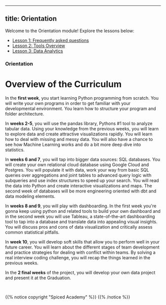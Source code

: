 
---
title: Orientation
---


Welcome to the Orientation module! Explore the lessons below:

- [Lesson 1: Frequently asked questions](faq.md)
- [Lesson 2: Tools Overview](overview.md)
- [Lesson 3: Data Analytics](data-analytics.md)





###  Orientation

# Overview of the Curriculum

<i class="fas fa-rocket"></i> In the **first week**, you start learning Python programming from scratch. You will write your own programs in order to get familiar with your developmental environment. You learn how to structure your program and folder architecture.

<i class="fas fa-table"></i> In **weeks 2-5**, you will use the pandas library, Pythons #1 tool to analyze tabular data. Using your knowledge from the previous weeks, you will learn to explore data and create attractive visualizations rapidly. You will learn how to deal with missing and messy data. You will also have a chance to see how Machine Learning works and do a bit more deep dive into statistics.

<i class="fas fa-database"></i> In **weeks 6 and 7**, you will tap into bigger data sources: SQL databases. You will create your own relational cloud database using Google Cloud and Postgres. You will populate it with data, work your way from basic SQL queries over aggregations and joint tables to advanced query logic with subqueries and use index structures to speed up your search. You will read the data into Python and create interactive visualizations and maps. The second week of databases will be more engineering oriented with dbt and data modeling elements.

<i class="fas fa-columns"></i> In **weeks 8 and 9**, you will play with dashboarding. In the first week you're gonna keep using python and related tools to build your own dashboard and in the second week you will use Tableau, a state-of-the-art dashboarding tool to tap into a database and translate data into appealing visual insights. You will discuss pros and cons of data visualization and critically assess common statistical pitfalls.

<i class="fas fa-users"></i> In **week 10**, you will develop soft skills that allow you to perform well in your future career. You will learn about the different stages of team development and practice strategies for dealing with conflict within teams. By solving a real interview coding challenge, you will recap the things learned in the previous weeks. 

<i class="fas fa-user-graduate"></i> In the **2 final weeks** of the project, you will develop your own data project and present it at the Graduation.

<br>

{{% notice copyright "Spiced Academy" %}}
{{% /notice %}}
